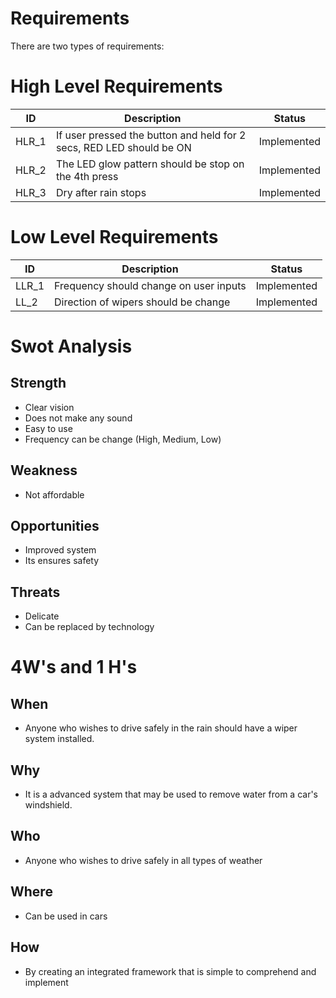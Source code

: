 # Requirements

There are two types of requirements:

# High Level Requirements


| ID | Description | Status |
| -------- | -------- | ---------- |
| HLR_1    |   If user pressed the button and held for 2 secs, RED LED should be ON |   Implemented        |
| HLR_2    |   The LED glow pattern should be stop on the 4th press |   Implemented        |
| HLR_3    |   Dry after rain stops | Implemented|






# Low Level Requirements

| ID | Description | Status |
| -------- | -------- | ---------- |
| LLR_1 | Frequency should change on user inputs | Implemented |
| LL_2 | Direction of wipers should be change | Implemented |






# Swot Analysis
 
## Strength

- Clear vision
- Does not make any sound
- Easy to use
- Frequency can be change (High, Medium, Low)

## Weakness

- Not affordable


## Opportunities
- Improved system
- Its ensures safety


## Threats

- Delicate
- Can be replaced by technology






# 4W's and 1 H's

## When 
- Anyone who wishes to drive safely in the rain should have a wiper system installed.



## Why
- It is a advanced system that may be used to remove water from a car's windshield.


## Who
- Anyone who wishes to drive safely in all types of weather




## Where
- Can be used in cars


## How

- By creating an integrated framework that is simple to comprehend and implement








